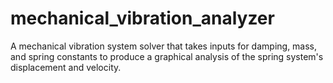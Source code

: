 # mechanical_vibration_analyzer
A mechanical vibration system solver that takes inputs for damping, mass, and spring constants to produce a graphical analysis of the spring system's displacement and velocity.
